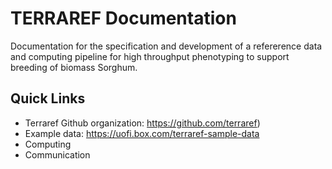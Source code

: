 TERRAREF Documentation
=======

Documentation for the specification and development of a 
refererence data and computing pipeline for high throughput phenotyping to support breeding of biomass Sorghum.

## Quick Links

* Terraref Github organization: https://github.com/terraref)
* Example data: https://uofi.box.com/terraref-sample-data 
* Computing
* Communication

